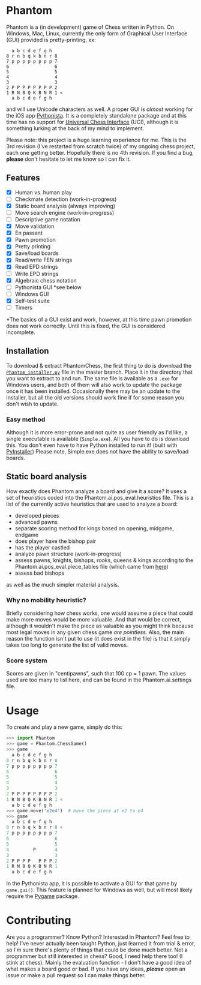 # Phantom
Phantom is a (in development) game of Chess written in Python.  On Windows, Mac, Linux, currently the only form of Graphical User Interface (GUI) provided is pretty-printing, ex:
```
  a b c d e f g h
8 r n b q k b n r 8
7 p p p p p p p p 7
6                 6
5                 5
4                 4
3                 3
2 P P P P P P P P 2
1 R N B Q K B N R 1 <
  a b c d e f g h
```
and will use Unicode characters as well.  A proper GUI is *almost* working for the iOS app [Pythonista][pythonista].  It is a completely standalone package and at this time has no support for [Universal Chess Interface] (UCI), although it is something lurking at the back of my mind to implement.

Please note: this project is a huge learning experience for me.  This is the 3rd revision (I've restarted from scratch twice) of my ongoing chess project, each one getting better.  Hopefully there is no 4th revision.  If you find a bug, **please** don't hesitate to let me know so I can fix it.

## Features

- [x] Human vs. human play
- [ ] Checkmate detection  (work-in-progress)
- [x] Static board analysis (always improving)
- [ ] Move search engine (work-in-progress)
- [ ] Descriptive game notation
- [x] Move validation
- [x] En passant
- [x] Pawn promotion
- [x] Pretty printing
- [x] Save/load boards
- [x] Read/write FEN strings
- [x] Read EPD strings
- [ ] Write EPD strings
- [x] Algebraic chess notation
- [ ] Pythonista GUI *see below
- [ ] Windows GUI
- [x] Self-test suite
- [ ] Timers

*The basics of a GUI exist and work, however, at this time pawn promotion does not work correctly.  Until this is fixed, the GUI is considered incomplete.

## Installation
To download & extract PhantomChess, the first thing to do is download the [`Phantom_installer.py`](https://github.com/671620616/PhantomChess/blob/master/Phantom_installer.py) file in the master branch.  Place it in the directory that you want to extract to and run.  The same file is available as a `.exe` for Windows users, and both of them will also work to update the package once it has been installed.  Occasionally there may be an update to the installer, but all the old versions should work fine if for some reason you don't wish to update.

### Easy method
Although it is more error-prone and not quite as user friendly as I'd like, a single executable is available (`Simple.exe`).  All you have to do is download this.  You don't even have to have Python installed to run it! (built with [PyInstaller][pyinstall])  Please note, Simple.exe does not have the ability to save/load boards.

## Static board analysis
How exactly does Phantom analyze a board and give it a score?  It uses a set of heuristics coded into the Phantom.ai.pos_eval.heuristics file.  This is a list of the currently active heuristics that are used to analyze a board:

- developed pieces
- advanced pawns
- separate scoring method for kings based on opening, midgame, endgame
- does player have the bishop pair
- has the player castled
- analyze pawn structure (work-in-progress)
- assess pawns, knights, bishops, rooks, queens & kings according to the Phantom.ai.pos_eval.piece_tables file (which came from [here][piece_tables])
- assess bad bishops

as well as the much simpler material analysis.

### Why no mobility heuristic?
Briefly considering how chess works, one would assume a piece that could make more moves would be more valuable.  And that would be correct, although it wouldn't make the piece as valuable as you might think because most legal moves in any given chess game *are pointless*.  Also, the main reason the function isn't put to use (it does exist in the file) is that it simply takes too long to generate the list of valid moves.

### Score system
Scores are given in "centipawns", such that 100 cp = 1 pawn.  The values used are too many to list here, and can be found in the Phantom.ai.settings file.

# Usage
To create and play a new game, simply do this:

```python
>>> import Phantom
>>> game = Phantom.ChessGame()
>>> game
  a b c d e f g h
8 r n b q k b n r 8
7 p p p p p p p p 7
6                 6
5                 5
4                 4
3                 3
2 P P P P P P P P 2
1 R N B Q K B N R 1 <
  a b c d e f g h
>>> game.move('e2e4')  # move the piece at e2 to e4
>>> game
  a b c d e f g h
8 r n b q k b n r 8 <
7 p p p p p p p p 7
6                 6
5                 5
4         P       4
3                 3
2 P P P P   P P P 2
1 R N B Q K B N R 1
  a b c d e f g h
```

In the Pythonista app, it is possible to activate a GUI for that game by `game.gui()`.  This feature is planned for Windows as well, but will most likely require the [Pygame][pygame] package.

# Contributing
Are you a programmer?  Know Python?  Interested in Phantom?  Feel free to help! I've never actually been taught Python, just learned it from trial & error, so I'm sure there's plenty of things that could be done much better.
Not a programmer but still interested in chess? Good, I need help there too! (I stink at chess).  Mainly the evaluation function - I don't have a good idea of what makes a board good or bad.
If you have any ideas, ***please*** open an issue or make a pull request so I can make things better.

[pythonista]: http://omz-software.com/pythonista
[Universal Chess Interface]: http://en.wikipedia.org/wiki/Universal_Chess_Interface
[pyinstall]: https://github.com/pyinstaller/pyinstaller/wiki
[pygame]: http://pygame.org/news.html
[piece_tables]: https://chessprogramming.wikispaces.com/Simplified+evaluation+function
